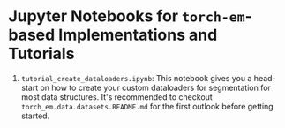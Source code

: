 # Jupyter Notebooks for `torch-em`-based Implementations and Tutorials

1. `tutorial_create_dataloaders.ipynb`: This notebook gives you a head-start on how to create your custom dataloaders for segmentation for most data structures. It's recommended to checkout `torch_em.data.datasets.README.md` for the first outlook before getting started.